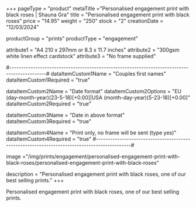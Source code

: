 +++
pageType = "product"
metaTitle ="Personalised engagement print with black roses | Shauna Gra"
title = "Personalised engagement print with black roses"
price = "14.95"
weight = "250" 
stock = "2"
creationDate = "12/03/2024"

productGroup = "prints"
productType = "engagement"

 
attribute1 = "A4 210 x 297mm or 8.3 x 11.7 inches" 
attribute2 = "300gsm white linen effect cardstock"
attribute3 = "No frame supplied"

#---------------------------------------------------------------------------------------------#
dataItemCustom1Name = "Couples first names"
dataItemCustom1Required = "true"

dataItemCustom2Name = "Date format"
dataItemCustom2Options = "EU (day-month-year)(23-5-18)[+0.00]|USA (month-day-year)(5-23-18)[+0.00]"
dataItemCustom2Required = "true"

dataItemCustom3Name = "Date in above format"
dataItemCustom3Required = "true"

dataItemCustom4Name = "Print only, no frame will be sent (type yes)"
dataItemCustom4Required = "true"
#---------------------------------------------------------------------------------------------#

image ="/img/prints/engagement/personalised-engagement-print-with-black-roses/personalised-engagement-print-with-black-roses"

description = "Personalised engagement print with black roses, one of our best selling prints."
+++

Personalised engagement print with black roses, one of our best selling prints.
